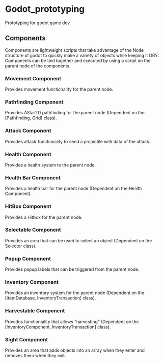 # Godot_prototyping
 Prototyping for godot game dev


## Components

Components are lightweight scripts that take advantage of the Node structure of godot to quickly make a variety of objects while keeping it DRY.
Components can be tied together and executed by using a script on the parent node of the components.

### Movement Component

Provides movement functionality for the parent node.

### Pathfinding Component

Provides AStar2D pathfinding for the parent node (Dependent on the [Pathfinding, Grid] class).

### Attack Component

Provides attack functionality to send a projectile with data of the attack.

### Health Component

Provides a health system to the parent node.

### Health Bar Component

Provides a health bar for the parent node (Dependent on the Health Component).

### HitBox Component

Provides a Hitbox for the parent node.

### Selectable Component

Provides an area that can be used to select an object (Dependent on the Selector class).

### Popup Component

Provides popup labels that can be triggered from the parent node.

### Inventory Component

Provides an inventory system for the parent node (Dependent on the [ItemDatabase, InventoryTransaction] class).

### Harvestable Component

Provides functioniality that allows "harvesting" (Dependent on the [InventoryComponent, InventoryTransaction] class).

### Sight Component

Provides an area that adds objects into an array when they enter and removes them when they exit.

